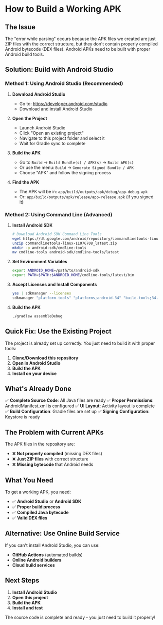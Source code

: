 # How to Build a Working APK

## The Issue
The "error while parsing" occurs because the APK files we created are just ZIP files with the correct structure, but they don't contain properly compiled Android bytecode (DEX files). Android APKs need to be built with proper Android build tools.

## Solution: Build with Android Studio

### Method 1: Using Android Studio (Recommended)

1. **Download Android Studio**
   - Go to: https://developer.android.com/studio
   - Download and install Android Studio

2. **Open the Project**
   - Launch Android Studio
   - Click "Open an existing project"
   - Navigate to this project folder and select it
   - Wait for Gradle sync to complete

3. **Build the APK**
   - Go to `Build` → `Build Bundle(s) / APK(s)` → `Build APK(s)`
   - Or use the menu: `Build` → `Generate Signed Bundle / APK`
   - Choose "APK" and follow the signing process

4. **Find the APK**
   - The APK will be in: `app/build/outputs/apk/debug/app-debug.apk`
   - Or: `app/build/outputs/apk/release/app-release.apk` (if you signed it)

### Method 2: Using Command Line (Advanced)

1. **Install Android SDK**
   ```bash
   # Download Android SDK Command Line Tools
   wget https://dl.google.com/android/repository/commandlinetools-linux-11076708_latest.zip
   unzip commandlinetools-linux-11076708_latest.zip
   mkdir -p android-sdk/cmdline-tools
   mv cmdline-tools android-sdk/cmdline-tools/latest
   ```

2. **Set Environment Variables**
   ```bash
   export ANDROID_HOME=/path/to/android-sdk
   export PATH=$PATH:$ANDROID_HOME/cmdline-tools/latest/bin
   ```

3. **Accept Licenses and Install Components**
   ```bash
   yes | sdkmanager --licenses
   sdkmanager "platform-tools" "platforms;android-34" "build-tools;34.0.0"
   ```

4. **Build the APK**
   ```bash
   ./gradlew assembleDebug
   ```

## Quick Fix: Use the Existing Project

The project is already set up correctly. You just need to build it with proper tools:

1. **Clone/Download this repository**
2. **Open in Android Studio**
3. **Build the APK**
4. **Install on your device**

## What's Already Done

✅ **Complete Source Code**: All Java files are ready
✅ **Proper Permissions**: AndroidManifest.xml is configured
✅ **UI Layout**: Activity layout is complete
✅ **Build Configuration**: Gradle files are set up
✅ **Signing Configuration**: Keystore is ready

## The Problem with Current APKs

The APK files in the repository are:
- ❌ **Not properly compiled** (missing DEX files)
- ❌ **Just ZIP files** with correct structure
- ❌ **Missing bytecode** that Android needs

## What You Need

To get a working APK, you need:
- ✅ **Android Studio** or **Android SDK**
- ✅ **Proper build process**
- ✅ **Compiled Java bytecode**
- ✅ **Valid DEX files**

## Alternative: Use Online Build Service

If you can't install Android Studio, you can use:
- **GitHub Actions** (automated builds)
- **Online Android builders**
- **Cloud build services**

## Next Steps

1. **Install Android Studio**
2. **Open this project**
3. **Build the APK**
4. **Install and test**

The source code is complete and ready - you just need to build it properly!